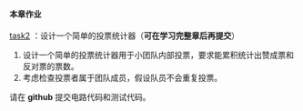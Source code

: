 #### 本章作业

[task2](https://github.com/openbuildxyz/mina-zkapp-bootcamp/blob/main/task/task2.md) ：设计一个简单的投票统计器（**可在学习完整章后再提交**）

1. 设计一个简单的投票统计器用于小团队内部投票，要求能累积统计出赞成票和反对票的票数。
2. 考虑检查投票者属于团队成员，假设队员不会重复投票。

请在 **github** 提交电路代码和测试代码。 